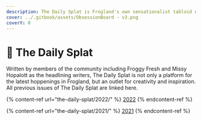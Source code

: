 ```yaml
---
description: The Daily Splat is Frogland's own sensationalist tabloid news source.
cover: ../.gitbook/assets/ObsessionBoard - v3.png
coverY: 0
---
```


# 📰 The Daily Splat

Written by members of the community including Froggy Fresh and Missy Hopalott as the headlining writers, The Daily Splat is not only a platform for the latest hoppenings in Frogland, but an outlet for creativity and inspiration. All previous issues of The Daily Splat are linked here.

{% content-ref url="the-daily-splat/2022/" %}
[2022](the-daily-splat/2022/)
{% endcontent-ref %}

{% content-ref url="the-daily-splat/2021/" %}
[2021](the-daily-splat/2021/)
{% endcontent-ref %}
